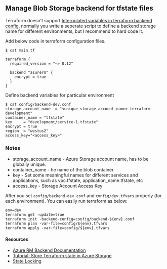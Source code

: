 
## Manage Blob Storage backend for tfstate files

Terraform doesn't support [Interpolated variables in terraform backend config](https://github.com/hashicorp/terraform/pull/12067), normally you write a seperate script to define a backend storage name for different environments, but I recommend to hard code it.

Add below code in terraform configuration files.
```
$ cat main.tf

terraform {
  required_version = "~> 0.12"

  backend "azurerm" {
    encrypt = true
  }
}
```

Define backend variables for particular environment
```
$ cat config/backend-dev.conf
storage_account_name  = "<unique_storage_account_name>-terraform-development"
container_name = "tfstate"
key     = "development/service-1.tfstate"
encrypt = true
region  = "westus2"
access_key="<access_key>"
```

### Notes
- storage_account_name - Azure Storage account name, has to be globally unique.
- container_name - he name of the blob container.
- key - Set some meaningful names for different services and applications, such as vpc.tfstate, application_name.tfstate, etc
- access_key - Storage Account Access Key


After you set `config/backend-dev.conf` and `config/dev.tfvars` properly (for each environment). You can easily run terraform as below:

```
env=dev
terraform get -update=true
terraform init -backend-config=config/backend-${env}.conf
terraform plan -var-file=config/${env}.tfvars
terraform apply -var-file=config/${env}.tfvars
```

#### Resources
* [Azure RM Backend Documentation](https://www.terraform.io/docs/backends/types/azurerm.html)
* [Tutorial: Store Terraform state in Azure Storage](https://docs.microsoft.com/en-us/azure/terraform/terraform-backend)
* [State Locking](https://www.terraform.io/docs/state/locking.html)